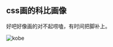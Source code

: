 ## css画的科比画像

好吧好像画的对不起唠嗑，有时间把脚补上。

![kobe](http://o9r9kpwmc.bkt.clouddn.com/worker/some-practice/kobe.png)